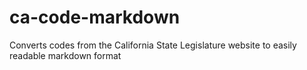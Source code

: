 # ca-code-markdown
Converts codes from the California State Legislature website to easily readable markdown format
